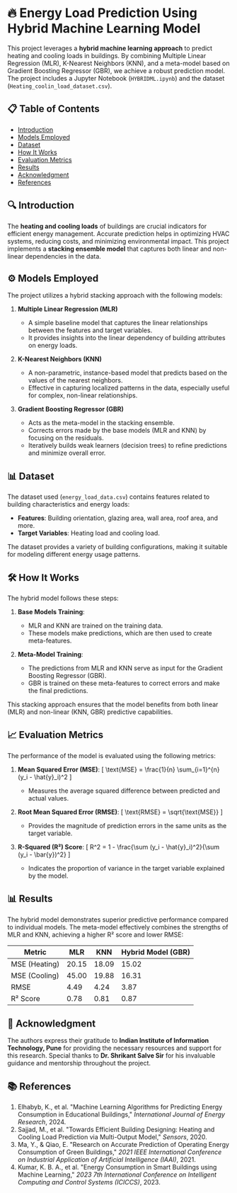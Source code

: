 # 🔥 Energy Load Prediction Using Hybrid Machine Learning Model

This project leverages a **hybrid machine learning approach** to predict heating and cooling loads in buildings. By combining Multiple Linear Regression (MLR), K-Nearest Neighbors (KNN), and a meta-model based on Gradient Boosting Regressor (GBR), we achieve a robust prediction model. The project includes a Jupyter Notebook (`HYBRIDML.ipynb`) and the dataset (`Heating_coolin_load_dataset.csv`).

## 📋 Table of Contents
- [Introduction](#introduction)
- [Models Employed](#models-employed)
- [Dataset](#dataset)
- [How It Works](#how-it-works)
- [Evaluation Metrics](#evaluation-metrics)
- [Results](#results)
- [Acknowledgment](#acknowledgment)
- [References](#references)

## 🔍 Introduction
The **heating and cooling loads** of buildings are crucial indicators for efficient energy management. Accurate prediction helps in optimizing HVAC systems, reducing costs, and minimizing environmental impact. This project implements a **stacking ensemble model** that captures both linear and non-linear dependencies in the data.

## ⚙️ Models Employed
The project utilizes a hybrid stacking approach with the following models:

1. **Multiple Linear Regression (MLR)**
   - A simple baseline model that captures the linear relationships between the features and target variables.
   - It provides insights into the linear dependency of building attributes on energy loads.

2. **K-Nearest Neighbors (KNN)**
   - A non-parametric, instance-based model that predicts based on the values of the nearest neighbors.
   - Effective in capturing localized patterns in the data, especially useful for complex, non-linear relationships.

3. **Gradient Boosting Regressor (GBR)**
   - Acts as the meta-model in the stacking ensemble.
   - Corrects errors made by the base models (MLR and KNN) by focusing on the residuals.
   - Iteratively builds weak learners (decision trees) to refine predictions and minimize overall error.

## 📊 Dataset
The dataset used (`energy_load_data.csv`) contains features related to building characteristics and energy loads:

- **Features**: Building orientation, glazing area, wall area, roof area, and more.
- **Target Variables**: Heating load and cooling load.

The dataset provides a variety of building configurations, making it suitable for modeling different energy usage patterns.

## 🛠️ How It Works
The hybrid model follows these steps:

1. **Base Models Training**: 
   - MLR and KNN are trained on the training data.
   - These models make predictions, which are then used to create meta-features.

2. **Meta-Model Training**:
   - The predictions from MLR and KNN serve as input for the Gradient Boosting Regressor (GBR).
   - GBR is trained on these meta-features to correct errors and make the final predictions.

This stacking approach ensures that the model benefits from both linear (MLR) and non-linear (KNN, GBR) predictive capabilities.

## 📈 Evaluation Metrics
The performance of the model is evaluated using the following metrics:

1. **Mean Squared Error (MSE)**:
   \[
   \text{MSE} = \frac{1}{n} \sum_{i=1}^{n} (y_i - \hat{y}_i)^2
   \]
   - Measures the average squared difference between predicted and actual values.

2. **Root Mean Squared Error (RMSE)**:
   \[
   \text{RMSE} = \sqrt{\text{MSE}}
   \]
   - Provides the magnitude of prediction errors in the same units as the target variable.

3. **R-Squared (R²) Score**:
   \[
   R^2 = 1 - \frac{\sum (y_i - \hat{y}_i)^2}{\sum (y_i - \bar{y})^2}
   \]
   - Indicates the proportion of variance in the target variable explained by the model.

## 📊 Results
The hybrid model demonstrates superior predictive performance compared to individual models. The meta-model effectively combines the strengths of MLR and KNN, achieving a higher R² score and lower RMSE:

| Metric       | MLR   | KNN   | Hybrid Model (GBR) |
|--------------|-------|-------|--------------------|
| MSE (Heating)| 20.15 | 18.09 | 15.02              |
| MSE (Cooling)| 45.00 | 19.88 | 16.31              |
| RMSE         | 4.49  | 4.24  | 3.87               |
| R² Score     | 0.78  | 0.81  | 0.87               |

## 🤝 Acknowledgment
The authors express their gratitude to **Indian Institute of Information Technology, Pune** for providing the necessary resources and support for this research. Special thanks to **Dr. Shrikant Salve Sir** for his invaluable guidance and mentorship throughout the project.

## 📚 References
1. Elhabyb, K., et al. "Machine Learning Algorithms for Predicting Energy Consumption in Educational Buildings," *International Journal of Energy Research*, 2024.
2. Sajjad, M., et al. "Towards Efficient Building Designing: Heating and Cooling Load Prediction via Multi-Output Model," *Sensors*, 2020.
3. Ma, Y., & Qiao, E. "Research on Accurate Prediction of Operating Energy Consumption of Green Buildings," *2021 IEEE International Conference on Industrial Application of Artificial Intelligence (IAAI)*, 2021.
4. Kumar, K. B. A., et al. "Energy Consumption in Smart Buildings using Machine Learning," *2023 7th International Conference on Intelligent Computing and Control Systems (ICICCS)*, 2023.


